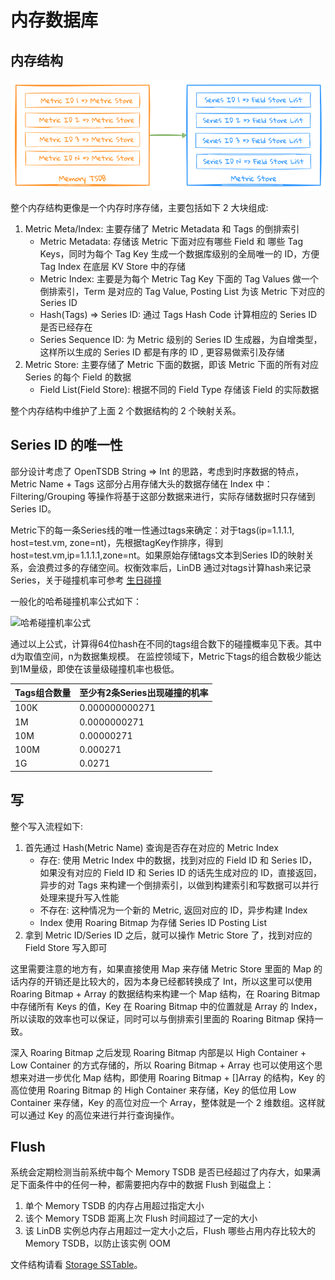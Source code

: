 # 内存数据库

## 内存结构

![memory overview](../../assets/images/design/memory_database.png)

整个内存结构更像是一个内存时序存储，主要包括如下 2 大块组成:
1. Metric Meta/Index: 主要存储了 Metric Metadata 和 Tags 的倒排索引
   * Metric Metadata: 存储该 Metric 下面对应有哪些 Field 和 哪些 Tag Keys，同时为每个 Tag Key 生成一个数据库级别的全局唯一的 ID，方便 Tag Index 在底层 KV Store 中的存储
   * Metric Index: 主要是为每个 Metric Tag Key 下面的 Tag Values 做一个倒排索引，Term 是对应的 Tag Value, Posting List 为该 Metric 下对应的 Series ID
   * Hash(Tags) => Series ID: 通过 Tags Hash Code 计算相应的 Series ID 是否已经存在
   * Series Sequence ID: 为 Metric 级别的 Series ID 生成器，为自增类型，这样所以生成的 Series ID 都是有序的 ID , 更容易做索引及存储
2. Metric Store: 主要存储了 Metric 下面的数据，即该 Metric 下面的所有对应 Series 的每个 Field 的数据
   * Field List(Field Store): 根据不同的 Field Type 存储该 Field 的实际数据

整个内存结构中维护了上面 2 个数据结构的 2 个映射关系。


## Series ID 的唯一性
部分设计考虑了 OpenTSDB String => Int 的思路，考虑到时序数据的特点， Metric Name + Tags 这部分占用存储大头的数据存储在 Index 中： Filtering/Grouping 等操作将基于这部分数据来进行，实际存储数据时只存储到Series ID。

Metric下的每一条Series线的唯一性通过tags来确定：对于tags(ip=1.1.1.1, host=test.vm, zone=nt)，先根据tagKey作排序，得到host=test.vm,ip=1.1.1.1,zone=nt。如果原始存储tags文本到Series ID的映射关系，会浪费过多的存储空间。权衡效率后，LinDB 通过对tags计算hash来记录Series，关于碰撞机率可参考 [生日碰撞](https://www.johndcook.com/blog/2017/01/10/probability-of-secure-hash-collisions/)


一般化的哈希碰撞机率公式如下：

![哈希碰撞机率公式](https://www.wangbase.com/blogimg/asset/201809/bg2018090508.png)

通过以上公式，计算得64位hash在不同的tags组合数下的碰撞概率见下表。其中d为取值空间，n为数据集规模。
在监控领域下，Metric下tags的组合数极少能达到1M量级，即使在该量级碰撞机率也极低。

|  Tags组合数量  | 至少有2条Series出现碰撞的机率 |
|  ----  | ----  |
| 100K  | 0.000000000271 |
| 1M  | 0.0000000271 |
| 10M  | 0.00000271 |
| 100M  | 0.000271 |
| 1G  | 0.0271 |


## 写

整个写入流程如下:
1. 首先通过 Hash(Metric Name) 查询是否存在对应的 Metric Index
   * 存在: 使用 Metric Index 中的数据，找到对应的 Field ID 和 Series ID，如果没有对应的 Field ID 和 Series ID 的话先生成对应的 ID，直接返回，异步的对 Tags 来构建一个倒排索引，以做到构建索引和写数据可以并行处理来提升写入性能
   * 不存在: 这种情况为一个新的 Metric, 返回对应的 ID，异步构建 Index
   * Index 使用 Roaring Bitmap 为存储 Series ID Posting List
2. 拿到 Metric ID/Series ID 之后，就可以操作 Metric Store 了，找到对应的 Field Store 写入即可

这里需要注意的地方有，如果直接使用 Map 来存储 Metric Store 里面的 Map 的话内存的开销还是比较大的，因为本身已经都转换成了 Int，所以这里可以使用 Roaring Bitmap + Array 的数据结构来构建一个 Map 结构，在 Roaring Bitmap 中存储所有 Keys 的值，Key 在 Roaring Bitmap 中的位置就是 Array 的 Index，所以读取的效率也可以保证，同时可以与倒排索引里面的 Roaring Bitmap 保持一致。

深入 Roaring Bitmap 之后发现 Roaring Bitmap 内部是以 High Container + Low Container 的方式存储的，所以 Roaring Bitmap + Array 也可以使用这个思想来对进一步优化 Map 结构，即使用 Roaring Bitmap + []Array 的结构，Key 的高位使用 Roaring Bitmap 的 High Container 来存储，Key 的低位用 Low Container 来存储，Key 的高位对应一个 Array，整体就是一个 2 维数组。这样就可以通过 Key 的高位来进行并行查询操作。

## Flush

系统会定期检测当前系统中每个 Memory TSDB 是否已经超过了内存大，如果满足下面条件中的任何一种，都需要把内存中的数据 Flush 到磁盘上：
1. 单个 Memory TSDB 的内存占用超过指定大小
2. 该个 Memory TSDB 距离上次 Flush 时间超过了一定的大小
3. 该 LinDB 实例总内存占用超过一定大小之后，Flush 哪些占用内存比较大的 Memory TSDB，以防止该实例 OOM

文件结构请看 [Storage SSTable](./storage.html#sstable)。
